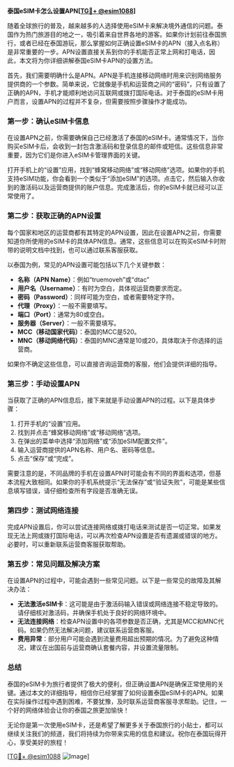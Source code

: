 **泰国eSIM卡怎么设置APN[[TG💪+ @esim1088](https://t.me/s/esim1088)]**

随着全球旅行的普及，越来越多的人选择使用eSIM卡来解决境外通信的问题。泰国作为热门旅游目的地之一，吸引着来自世界各地的游客。如果你计划前往泰国旅行，或者已经在泰国游玩，那么掌握如何正确设置eSIM卡的APN（接入点名称）是非常重要的一步。APN设置直接关系到你的手机能否正常上网和打电话，因此，本文将为你详细讲解泰国eSIM卡APN的设置方法。

首先，我们需要明确什么是APN。APN是手机连接移动网络时用来识别网络服务提供商的一个参数。简单来说，它就像是手机和运营商之间的“密码”，只有设置了正确的APN，手机才能顺利地访问互联网或拨打国际电话。对于泰国的eSIM卡用户而言，设置APN的过程并不复杂，但需要按照步骤操作才能成功。

### **第一步：确认eSIM卡信息**

在设置APN之前，你需要确保自己已经激活了泰国的eSIM卡。通常情况下，当你购买eSIM卡后，会收到一封包含激活码和登录信息的邮件或短信。这些信息非常重要，因为它们是你进入eSIM卡管理界面的关键。

打开手机上的“设置”应用，找到“蜂窝移动网络”或“移动网络”选项。如果你的手机支持eSIM功能，你会看到一个类似于“添加eSIM”的选项。点击它，然后输入你收到的激活码以及运营商提供的账户信息。完成激活后，你的eSIM卡就已经可以正常使用了。

### **第二步：获取正确的APN设置**

每个国家和地区的运营商都有其特定的APN设置，因此在设置APN之前，你需要知道你所使用的eSIM卡的具体APN信息。通常，这些信息可以在购买eSIM卡时附带的说明文档中找到，也可以通过联系客服获取。

以泰国为例，常见的APN设置可能包括以下几个关键参数：
- **名称（APN Name）**：例如“truemoveh”或“dtac”
- **用户名（Username）**：有时为空白，具体视运营商要求而定。
- **密码（Password）**：同样可能为空白，或者需要特定字符。
- **代理（Proxy）**：一般不需要填写。
- **端口（Port）**：通常为80或空白。
- **服务器（Server）**：一般不需要填写。
- **MCC（移动国家代码）**：泰国的MCC是520。
- **MNC（移动网络代码）**：泰国的MNC通常是10或20，具体取决于你选择的运营商。

如果你不确定这些信息，可以直接咨询运营商的客服，他们会提供详细的指导。

### **第三步：手动设置APN**

当获取了正确的APN信息后，接下来就是手动设置APN的过程。以下是具体步骤：

1. 打开手机的“设置”应用。
2. 找到并点击“蜂窝移动网络”或“移动网络”选项。
3. 在弹出的菜单中选择“添加网络”或“添加eSIM配置文件”。
4. 输入运营商提供的APN名称、用户名、密码等信息。
5. 点击“保存”或“完成”。

需要注意的是，不同品牌的手机在设置APN时可能会有不同的界面和选项，但基本流程大致相同。如果你的手机系统提示“无法保存”或“验证失败”，可能是某些信息填写错误，请仔细检查所有字段是否准确无误。

### **第四步：测试网络连接**

完成APN设置后，你可以尝试连接网络或拨打电话来测试是否一切正常。如果发现无法上网或拨打国际电话，可以再次检查APN设置是否有遗漏或错误的地方。必要时，可以重新联系运营商客服获取帮助。

### **第五步：常见问题及解决方案**

在设置APN的过程中，可能会遇到一些常见问题。以下是一些常见的故障及其解决办法：

- **无法激活eSIM卡**：这可能是由于激活码输入错误或网络连接不稳定导致的。请仔细核对激活码，并确保手机处于良好的网络环境中。
- **无法连接网络**：检查APN设置中的各项参数是否正确，尤其是MCC和MNC代码。如果仍然无法解决问题，建议联系运营商客服。
- **费用异常**：部分用户可能会遇到流量费用超出预期的情况。为了避免这种情况，建议在出国前与运营商确认套餐内容，并设置流量限制。

### **总结**

泰国的eSIM卡为旅行者提供了极大的便利，但正确设置APN是确保正常使用的关键。通过本文的详细指导，相信你已经掌握了如何设置泰国eSIM卡的APN。如果在实际操作过程中遇到困难，不要犹豫，及时联系运营商客服寻求帮助。记住，一个好的网络体验会让你的泰国之旅更加愉快！

无论你是第一次使用eSIM卡，还是希望了解更多关于泰国旅行的小贴士，都可以继续关注我们的频道，我们将持续为你带来实用的信息和建议。祝你在泰国玩得开心，享受美好的旅程！

[[TG💪+ @esim1088](https://t.me/s/esim1088) ![Image](https://i.postimg.cc/4NQfJmqS/Snipaste-2025-05-13-00-14-12.png)]